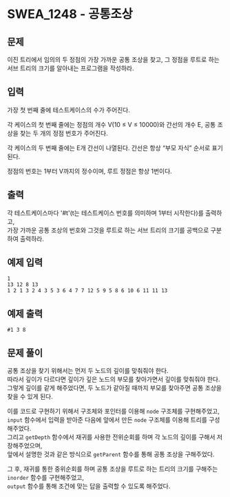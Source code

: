 # SWEA_1248 - 공통조상

## 문제

이진 트리에서 임의의 두 정점의 가장 가까운 공통 조상을 찾고, 그 정점을 루트로 하는 서브 트리의 크기를 알아내는 프로그램을 작성하라.

## 입력

가장 첫 번째 줄에 테스트케이스의 수가 주어진다.

각 케이스의 첫 번째 줄에는 정점의 개수 V(10 ≤ V ≤ 10000)와 간선의 개수 E, 공통 조상을 찾는 두 개의 정점 번호가 주어진다.

각 케이스의 두 번째 줄에는 E개 간선이 나열된다. 간선은 항상 “부모 자식” 순서로 표기된다.

정점의 번호는 1부터 V까지의 정수이며, 루트 정점은 항상 1번이다.

## 출력

각 테스트케이스마다 '#t'(t는 테스트케이스 번호를 의미하며 1부터 시작한다)를 출력하고,  
가장 가까운 공통 조상의 번호와 그것을 루트로 하는 서브 트리의 크기를 공백으로 구분하여 출력하라.

## 예제 입력

```
1
13 12 8 13
1 2 1 3 2 4 3 5 3 6 4 7 7 12 5 9 5 8 6 10 6 11 11 13
```

## 예제 출력

```
#1 3 8
```

## 문제 풀이

공통 조상을 찾기 위해서는 먼저 두 노드의 깊이를 맞춰줘야 한다.  
따라서 깊이가 다르다면 깊이가 깊은 노드의 부모를 찾아가면서 깊이를 맞춰줘야 한다.  
그렇게 깊이를 같게 해주었다면, 두 노드가 같아질 때까지 부모를 찾아주면 공통 조상을 찾을 수 있게 된다.

이를 코드로 구현하기 위해서 구조체와 포인터를 이용해 `node` 구조체를 구현해주었고,  
`input` 함수에서 입력을 받아준 다음에 앞에서 만든 `node` 구조체를 이용해 트리를 구성해주었다.  
그리고 `getDepth` 함수에서 재귀를 사용한 전위순회를 하며 각 노드의 깊이를 구해서 저장해주었으며,  
앞에서 설명한 것과 같은 방식으로 `getParent` 함수를 통해 공통 조상을 구해주었다.

그 후, 재귀를 통한 중위순회를 하며 공통 조상을 루트로 하는 트리의 크기를 구해주는 `inorder` 함수를 구현해주었고,  
`output` 함수를 통해 조건에 맞는 답을 출력할 수 있도록 해주었다.
